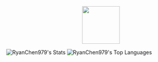 <div id="header" align="center">
  <img src="https://media.giphy.com/media/M9gbBd9nbDrOTu1Mqx/giphy.gif" width="100"/>
</div>

<!--
**RyanChen979/RyanChen979** is a ✨ _special_ ✨ repository because its `README.md` (this file) appears on your GitHub profile.

Here are some ideas to get you started:

- 🔭 I’m currently working on ...
- 🌱 I’m currently learning ...
- 👯 I’m looking to collaborate on ...
- 🤔 I’m looking for help with ...
- 💬 Ask me about ...
- 📫 How to reach me: ...
- 😄 Pronouns: ...
- ⚡ Fun fact: ...
-->

![RyanChen979's Stats](https://github-readme-stats.vercel.app/api?username=RyanChen979&theme=midnight-purple&show_icons=true&hide_border=true&count_private=true)
![RyanChen979's Top Languages](https://github-readme-stats.vercel.app/api/top-langs/?username=RyanChen979&theme=midnight-purple&show_icons=true&hide_border=true&layout=compact)
